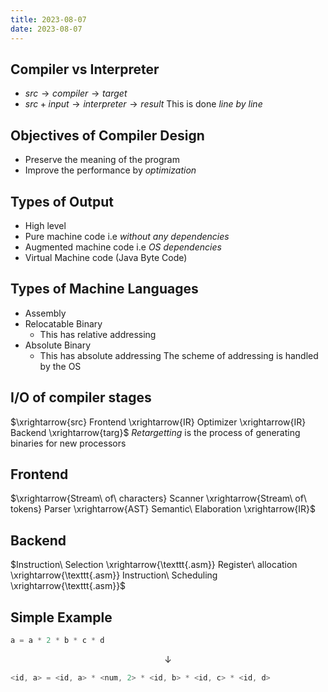 ```yaml
---
title: 2023-08-07
date: 2023-08-07
---
```

## Compiler vs Interpreter

- $src \rightarrow compiler \rightarrow target$
- $src+input \rightarrow interpreter \rightarrow result$ This is done *line by line*

## Objectives of Compiler Design

- Preserve the meaning of the program
- Improve the performance by *optimization*

## Types of Output

- High level
- Pure machine code i.e *without any dependencies*
- Augmented machine code i.e *OS dependencies*
- Virtual Machine code (Java Byte Code)

## Types of Machine Languages

- Assembly
- Relocatable Binary
    - This has relative addressing
- Absolute Binary
    - This has absolute addressing
The scheme of addressing is handled by the OS

## I/O of compiler stages
$\xrightarrow{src} Frontend \xrightarrow{IR} Optimizer \xrightarrow{IR} Backend \xrightarrow{targ}$
*Retargetting* is the process of generating binaries for new processors

## Frontend
$\xrightarrow{Stream\ of\ characters} Scanner \xrightarrow{Stream\ of\ tokens} Parser \xrightarrow{AST} Semantic\ Elaboration \xrightarrow{IR}$

## Backend
$Instruction\ Selection \xrightarrow{\texttt{.asm}} Register\ allocation \xrightarrow{\texttt{.asm}} Instruction\ Scheduling \xrightarrow{\texttt{.asm}}$

## Simple Example
``` c
a = a * 2 * b * c * d
```

$$\downarrow$$

```c
<id, a> = <id, a> * <num, 2> * <id, b> * <id, c> * <id, d>
```